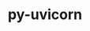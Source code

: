 ---
title: "py-uvicorn"
layout: cache
categories: [package, develop]
meta: {"versions": ["0.20.0"], "compilers": ["apple-clang@=14.0.0", "gcc@=11.3.0"], "oss": ["ubuntu22.04", "ventura"], "platforms": ["darwin", "linux"], "targets": ["aarch64", "x86_64_v3"], "stacks": ["ml-darwin-aarch64-mps", "ml-linux-x86_64-cpu", "ml-linux-x86_64-cuda", "root"], "num_specs": 24, "num_specs_by_stack": {"root": 24, "ml-darwin-aarch64-mps": 11, "ml-linux-x86_64-cuda": 11, "ml-linux-x86_64-cpu": 12}}
spec_details: [{"hash": "fcyupcvicz37oqh6cwjm5gahwrtgvk7b", "compiler": "apple-clang@=14.0.0", "versions": ["0.20.0"], "os": "ventura", "platform": "darwin", "target": "aarch64", "variants": ["build_system=python_pip", "~standard"], "stacks": ["root", "ml-darwin-aarch64-mps"], "size": "-", "tarball": "https://binaries.spack.io/develop/build_cache/darwin-ventura-aarch64/apple-clang-14.0.0/py-uvicorn-0.20.0/darwin-ventura-aarch64-apple-clang-14.0.0-py-uvicorn-0.20.0-fcyupcvicz37oqh6cwjm5gahwrtgvk7b.spack"}, {"hash": "hv5cd6dlzqeh3noa6gn5s4npsvxehwsp", "compiler": "apple-clang@=14.0.0", "versions": ["0.20.0"], "os": "ventura", "platform": "darwin", "target": "aarch64", "variants": ["build_system=python_pip", "~standard"], "stacks": ["root", "ml-darwin-aarch64-mps"], "size": "-", "tarball": "https://binaries.spack.io/develop/build_cache/darwin-ventura-aarch64/apple-clang-14.0.0/py-uvicorn-0.20.0/darwin-ventura-aarch64-apple-clang-14.0.0-py-uvicorn-0.20.0-hv5cd6dlzqeh3noa6gn5s4npsvxehwsp.spack"}, {"hash": "njnn25ibvnsgsziirjdcmqwgyvgbzyw6", "compiler": "apple-clang@=14.0.0", "versions": ["0.20.0"], "os": "ventura", "platform": "darwin", "target": "aarch64", "variants": ["build_system=python_pip", "~standard"], "stacks": ["root", "ml-darwin-aarch64-mps"], "size": "-", "tarball": "https://binaries.spack.io/develop/build_cache/darwin-ventura-aarch64/apple-clang-14.0.0/py-uvicorn-0.20.0/darwin-ventura-aarch64-apple-clang-14.0.0-py-uvicorn-0.20.0-njnn25ibvnsgsziirjdcmqwgyvgbzyw6.spack"}, {"hash": "uke3gzwaxb7px67ddxwk5ekyluscdn5h", "compiler": "apple-clang@=14.0.0", "versions": ["0.20.0"], "os": "ventura", "platform": "darwin", "target": "aarch64", "variants": ["build_system=python_pip", "~standard"], "stacks": ["root", "ml-darwin-aarch64-mps"], "size": "-", "tarball": "https://binaries.spack.io/develop/build_cache/darwin-ventura-aarch64/apple-clang-14.0.0/py-uvicorn-0.20.0/darwin-ventura-aarch64-apple-clang-14.0.0-py-uvicorn-0.20.0-uke3gzwaxb7px67ddxwk5ekyluscdn5h.spack"}, {"hash": "sglldveuixtxoeqdnmdg2fbhps5htsbg", "compiler": "apple-clang@=14.0.0", "versions": ["0.20.0"], "os": "ventura", "platform": "darwin", "target": "aarch64", "variants": ["build_system=python_pip", "~standard"], "stacks": ["root", "ml-darwin-aarch64-mps"], "size": "-", "tarball": "https://binaries.spack.io/develop/build_cache/darwin-ventura-aarch64/apple-clang-14.0.0/py-uvicorn-0.20.0/darwin-ventura-aarch64-apple-clang-14.0.0-py-uvicorn-0.20.0-sglldveuixtxoeqdnmdg2fbhps5htsbg.spack"}, {"hash": "kkuylc64y32qlbhkzq6justdr3bqjwue", "compiler": "apple-clang@=14.0.0", "versions": ["0.20.0"], "os": "ventura", "platform": "darwin", "target": "aarch64", "variants": ["build_system=python_pip", "~standard"], "stacks": ["root", "ml-darwin-aarch64-mps"], "size": "-", "tarball": "https://binaries.spack.io/develop/build_cache/darwin-ventura-aarch64/apple-clang-14.0.0/py-uvicorn-0.20.0/darwin-ventura-aarch64-apple-clang-14.0.0-py-uvicorn-0.20.0-kkuylc64y32qlbhkzq6justdr3bqjwue.spack"}, {"hash": "eqzbjvpwafrkgckqxgsbyidlkolhsy5x", "compiler": "apple-clang@=14.0.0", "versions": ["0.20.0"], "os": "ventura", "platform": "darwin", "target": "aarch64", "variants": ["build_system=python_pip", "~standard"], "stacks": ["root", "ml-darwin-aarch64-mps"], "size": "-", "tarball": "https://binaries.spack.io/develop/build_cache/darwin-ventura-aarch64/apple-clang-14.0.0/py-uvicorn-0.20.0/darwin-ventura-aarch64-apple-clang-14.0.0-py-uvicorn-0.20.0-eqzbjvpwafrkgckqxgsbyidlkolhsy5x.spack"}, {"hash": "fbxfsuz6hwdidiufdg6xyaegzmhjsn6q", "compiler": "apple-clang@=14.0.0", "versions": ["0.20.0"], "os": "ventura", "platform": "darwin", "target": "aarch64", "variants": ["build_system=python_pip", "~standard"], "stacks": ["root", "ml-darwin-aarch64-mps"], "size": "-", "tarball": "https://binaries.spack.io/develop/build_cache/darwin-ventura-aarch64/apple-clang-14.0.0/py-uvicorn-0.20.0/darwin-ventura-aarch64-apple-clang-14.0.0-py-uvicorn-0.20.0-fbxfsuz6hwdidiufdg6xyaegzmhjsn6q.spack"}, {"hash": "2wwmpschmjkmdeqc5sn7ggv7edenes5q", "compiler": "apple-clang@=14.0.0", "versions": ["0.20.0"], "os": "ventura", "platform": "darwin", "target": "aarch64", "variants": ["build_system=python_pip", "~standard"], "stacks": ["root", "ml-darwin-aarch64-mps"], "size": "-", "tarball": "https://binaries.spack.io/develop/build_cache/darwin-ventura-aarch64/apple-clang-14.0.0/py-uvicorn-0.20.0/darwin-ventura-aarch64-apple-clang-14.0.0-py-uvicorn-0.20.0-2wwmpschmjkmdeqc5sn7ggv7edenes5q.spack"}, {"hash": "uua5pvnrg2uacs44uzoo5c3rfmgmkztt", "compiler": "apple-clang@=14.0.0", "versions": ["0.20.0"], "os": "ventura", "platform": "darwin", "target": "aarch64", "variants": ["build_system=python_pip", "~standard"], "stacks": ["root", "ml-darwin-aarch64-mps"], "size": "-", "tarball": "https://binaries.spack.io/develop/build_cache/darwin-ventura-aarch64/apple-clang-14.0.0/py-uvicorn-0.20.0/darwin-ventura-aarch64-apple-clang-14.0.0-py-uvicorn-0.20.0-uua5pvnrg2uacs44uzoo5c3rfmgmkztt.spack"}, {"hash": "mof7rkxvl4my2r3r2qemkedcjygjdj22", "compiler": "apple-clang@=14.0.0", "versions": ["0.20.0"], "os": "ventura", "platform": "darwin", "target": "aarch64", "variants": ["build_system=python_pip", "~standard"], "stacks": ["root", "ml-darwin-aarch64-mps"], "size": "-", "tarball": "https://binaries.spack.io/develop/build_cache/darwin-ventura-aarch64/apple-clang-14.0.0/py-uvicorn-0.20.0/darwin-ventura-aarch64-apple-clang-14.0.0-py-uvicorn-0.20.0-mof7rkxvl4my2r3r2qemkedcjygjdj22.spack"}, {"hash": "3npqke5wb5iolq2yqrmrxreedplrn57s", "compiler": "gcc@=11.3.0", "versions": ["0.20.0"], "os": "ubuntu22.04", "platform": "linux", "target": "x86_64_v3", "variants": ["build_system=python_pip", "~standard"], "stacks": ["ml-linux-x86_64-cuda", "root", "ml-linux-x86_64-cpu"], "size": "-", "tarball": "https://binaries.spack.io/develop/build_cache/linux-ubuntu22.04-x86_64_v3/gcc-11.3.0/py-uvicorn-0.20.0/linux-ubuntu22.04-x86_64_v3-gcc-11.3.0-py-uvicorn-0.20.0-3npqke5wb5iolq2yqrmrxreedplrn57s.spack"}, {"hash": "eulhfhoahbswimwbyxwurq3o24ocjw2w", "compiler": "gcc@=11.3.0", "versions": ["0.20.0"], "os": "ubuntu22.04", "platform": "linux", "target": "x86_64_v3", "variants": ["build_system=python_pip", "~standard"], "stacks": ["ml-linux-x86_64-cuda", "root", "ml-linux-x86_64-cpu"], "size": "-", "tarball": "https://binaries.spack.io/develop/build_cache/linux-ubuntu22.04-x86_64_v3/gcc-11.3.0/py-uvicorn-0.20.0/linux-ubuntu22.04-x86_64_v3-gcc-11.3.0-py-uvicorn-0.20.0-eulhfhoahbswimwbyxwurq3o24ocjw2w.spack"}, {"hash": "l4ieruq3c57uav2mtnxmbya5pksxsbq3", "compiler": "gcc@=11.3.0", "versions": ["0.20.0"], "os": "ubuntu22.04", "platform": "linux", "target": "x86_64_v3", "variants": ["build_system=python_pip", "~standard"], "stacks": ["ml-linux-x86_64-cuda", "root", "ml-linux-x86_64-cpu"], "size": "-", "tarball": "https://binaries.spack.io/develop/build_cache/linux-ubuntu22.04-x86_64_v3/gcc-11.3.0/py-uvicorn-0.20.0/linux-ubuntu22.04-x86_64_v3-gcc-11.3.0-py-uvicorn-0.20.0-l4ieruq3c57uav2mtnxmbya5pksxsbq3.spack"}, {"hash": "5jhqmorfuz2lzrbuhapx4iquyu6lbjpo", "compiler": "gcc@=11.3.0", "versions": ["0.20.0"], "os": "ubuntu22.04", "platform": "linux", "target": "x86_64_v3", "variants": ["build_system=python_pip", "~standard"], "stacks": ["ml-linux-x86_64-cuda", "root", "ml-linux-x86_64-cpu"], "size": "-", "tarball": "https://binaries.spack.io/develop/build_cache/linux-ubuntu22.04-x86_64_v3/gcc-11.3.0/py-uvicorn-0.20.0/linux-ubuntu22.04-x86_64_v3-gcc-11.3.0-py-uvicorn-0.20.0-5jhqmorfuz2lzrbuhapx4iquyu6lbjpo.spack"}, {"hash": "vzqe5cxw6iq5kyp6ooaghxhnzwyphxlp", "compiler": "gcc@=11.3.0", "versions": ["0.20.0"], "os": "ubuntu22.04", "platform": "linux", "target": "x86_64_v3", "variants": ["build_system=python_pip", "~standard"], "stacks": ["ml-linux-x86_64-cuda", "root", "ml-linux-x86_64-cpu"], "size": "-", "tarball": "https://binaries.spack.io/develop/build_cache/linux-ubuntu22.04-x86_64_v3/gcc-11.3.0/py-uvicorn-0.20.0/linux-ubuntu22.04-x86_64_v3-gcc-11.3.0-py-uvicorn-0.20.0-vzqe5cxw6iq5kyp6ooaghxhnzwyphxlp.spack"}, {"hash": "fyr5udubyph6t4pm4qqgn3gpszjtfb72", "compiler": "gcc@=11.3.0", "versions": ["0.20.0"], "os": "ubuntu22.04", "platform": "linux", "target": "x86_64_v3", "variants": ["build_system=python_pip", "~standard"], "stacks": ["ml-linux-x86_64-cuda", "root", "ml-linux-x86_64-cpu"], "size": "-", "tarball": "https://binaries.spack.io/develop/build_cache/linux-ubuntu22.04-x86_64_v3/gcc-11.3.0/py-uvicorn-0.20.0/linux-ubuntu22.04-x86_64_v3-gcc-11.3.0-py-uvicorn-0.20.0-fyr5udubyph6t4pm4qqgn3gpszjtfb72.spack"}, {"hash": "vu73xy3wolrnu7yzgibow45w5bqywpa5", "compiler": "gcc@=11.3.0", "versions": ["0.20.0"], "os": "ubuntu22.04", "platform": "linux", "target": "x86_64_v3", "variants": ["build_system=python_pip", "~standard"], "stacks": ["ml-linux-x86_64-cuda", "root", "ml-linux-x86_64-cpu"], "size": "-", "tarball": "https://binaries.spack.io/develop/build_cache/linux-ubuntu22.04-x86_64_v3/gcc-11.3.0/py-uvicorn-0.20.0/linux-ubuntu22.04-x86_64_v3-gcc-11.3.0-py-uvicorn-0.20.0-vu73xy3wolrnu7yzgibow45w5bqywpa5.spack"}, {"hash": "i3674dly34mkb7z4nkzqvesnppesjbno", "compiler": "gcc@=11.3.0", "versions": ["0.20.0"], "os": "ubuntu22.04", "platform": "linux", "target": "x86_64_v3", "variants": ["build_system=python_pip", "~standard"], "stacks": ["ml-linux-x86_64-cuda", "root", "ml-linux-x86_64-cpu"], "size": "-", "tarball": "https://binaries.spack.io/develop/build_cache/linux-ubuntu22.04-x86_64_v3/gcc-11.3.0/py-uvicorn-0.20.0/linux-ubuntu22.04-x86_64_v3-gcc-11.3.0-py-uvicorn-0.20.0-i3674dly34mkb7z4nkzqvesnppesjbno.spack"}, {"hash": "yr7pcctequc746cat664rz4c5shwohve", "compiler": "gcc@=11.3.0", "versions": ["0.20.0"], "os": "ubuntu22.04", "platform": "linux", "target": "x86_64_v3", "variants": ["build_system=python_pip", "~standard"], "stacks": ["root", "ml-linux-x86_64-cpu"], "size": "-", "tarball": "https://binaries.spack.io/develop/build_cache/linux-ubuntu22.04-x86_64_v3/gcc-11.3.0/py-uvicorn-0.20.0/linux-ubuntu22.04-x86_64_v3-gcc-11.3.0-py-uvicorn-0.20.0-yr7pcctequc746cat664rz4c5shwohve.spack"}, {"hash": "4ktpfw3b32brsdzcajyjkgy5pxuzjufs", "compiler": "gcc@=11.3.0", "versions": ["0.20.0"], "os": "ubuntu22.04", "platform": "linux", "target": "x86_64_v3", "variants": ["build_system=python_pip", "~standard"], "stacks": ["ml-linux-x86_64-cuda", "root", "ml-linux-x86_64-cpu"], "size": "-", "tarball": "https://binaries.spack.io/develop/build_cache/linux-ubuntu22.04-x86_64_v3/gcc-11.3.0/py-uvicorn-0.20.0/linux-ubuntu22.04-x86_64_v3-gcc-11.3.0-py-uvicorn-0.20.0-4ktpfw3b32brsdzcajyjkgy5pxuzjufs.spack"}, {"hash": "dabul56ug4ew7i4o3d3rorcb46ichtgb", "compiler": "gcc@=11.3.0", "versions": ["0.20.0"], "os": "ubuntu22.04", "platform": "linux", "target": "x86_64_v3", "variants": ["build_system=python_pip", "~standard"], "stacks": ["ml-linux-x86_64-cuda", "root", "ml-linux-x86_64-cpu"], "size": "-", "tarball": "https://binaries.spack.io/develop/build_cache/linux-ubuntu22.04-x86_64_v3/gcc-11.3.0/py-uvicorn-0.20.0/linux-ubuntu22.04-x86_64_v3-gcc-11.3.0-py-uvicorn-0.20.0-dabul56ug4ew7i4o3d3rorcb46ichtgb.spack"}, {"hash": "jubsfj5kwaazug4z4ttus5whrp6dcagt", "compiler": "gcc@=11.3.0", "versions": ["0.20.0"], "os": "ubuntu22.04", "platform": "linux", "target": "x86_64_v3", "variants": ["build_system=python_pip", "~standard"], "stacks": ["root", "ml-linux-x86_64-cpu"], "size": "-", "tarball": "https://binaries.spack.io/develop/build_cache/linux-ubuntu22.04-x86_64_v3/gcc-11.3.0/py-uvicorn-0.20.0/linux-ubuntu22.04-x86_64_v3-gcc-11.3.0-py-uvicorn-0.20.0-jubsfj5kwaazug4z4ttus5whrp6dcagt.spack"}, {"hash": "wnlsadc3xasmxxlkzabq5kgz24wecg5s", "compiler": "gcc@=11.3.0", "versions": ["0.20.0"], "os": "ubuntu22.04", "platform": "linux", "target": "x86_64_v3", "variants": ["build_system=python_pip", "~standard"], "stacks": ["ml-linux-x86_64-cuda", "root"], "size": "-", "tarball": "https://binaries.spack.io/develop/build_cache/linux-ubuntu22.04-x86_64_v3/gcc-11.3.0/py-uvicorn-0.20.0/linux-ubuntu22.04-x86_64_v3-gcc-11.3.0-py-uvicorn-0.20.0-wnlsadc3xasmxxlkzabq5kgz24wecg5s.spack"}]
---